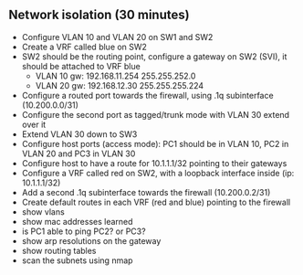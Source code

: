 ## Network isolation (30 minutes)

- Configure VLAN 10 and VLAN 20 on SW1 and SW2
- Create a VRF called blue on SW2
- SW2 should be the routing point, configure a gateway on SW2 (SVI), it should be attached to VRF blue
  - VLAN 10 gw: 192.168.11.254 255.255.252.0
  - VLAN 20 gw: 192.168.12.30 255.255.255.224
- Configure a routed port towards the firewall, using .1q subinterface (10.200.0.0/31)
- Configure the second port as tagged/trunk mode with VLAN 30 extend over it
- Extend VLAN 30 down to SW3
- Configure host ports (access mode): PC1 should be in VLAN 10, PC2 in VLAN 20 and PC3 in VLAN 30
- Configure host to have a route for 10.1.1.1/32 pointing to their gateways
- Configure a VRF called red on SW2, with a loopback interface inside (ip: 10.1.1.1/32)
- Add a second .1q subinterface towards the firewall (10.200.0.2/31)
- Create default routes in each VRF (red and blue) pointing to the firewall
- show vlans
- show mac addresses learned
- is PC1 able to ping PC2? or PC3?
- show arp resolutions on the gateway
- show routing tables
- scan the subnets using nmap

